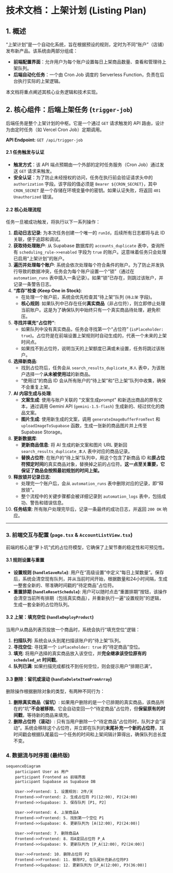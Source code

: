 
# 技术文档：上架计划 (Listing Plan)

## 1. 概述

“上架计划”是一个自动化系统，旨在根据预设的规则，定时为不同“账户”（店铺）发布新产品。该系统由两部分组成：

*   **前端配置界面**：允许用户为每个账户设置每日上架商品数量、查看和管理待上架队列。
*   **后端自动化任务**：一个由 Cron Job 调度的 Serverless Function，负责在后台执行实际的上架逻辑。

本文档将重点阐述其核心业务逻辑和技术实现。

## 2. 核心组件：后端上架任务 (`trigger-job`)

后端任务是整个上架计划的中枢。它是一个通过 `GET` 请求触发的 API 路由，设计为由定时任务（如 Vercel Cron Job）定期调用。

**API Endpoint:** `GET /api/trigger-job`

#### 2.1 任务触发与认证

*   **触发方式**：该 API 端点预期由一个外部的定时任务服务（Cron Job）通过发送 `GET` 请求来触发。
*   **安全认证**：为了防止未经授权的访问，任务在执行前会验证请求头中的 `authorization` 字段。该字段的值必须是 `Bearer ${CRON_SECRET}`，其中 `CRON_SECRET` 是一个存储在环境变量中的密钥。如果认证失败，将返回 `401 Unauthorized` 错误。

#### 2.2 核心处理流程

任务一旦被成功触发，将执行以下一系列操作：

1.  **启动日志记录**: 为本次任务创建一个唯一的 `runId`，后续所有日志都将与此 ID关联，便于追踪和调试。
2.  **获取待处理账户**: 从 Supabase 数据库的 `accounts_duplicate` 表中，查询所有 `scheduling_rule->>enabled` 字段为 `true` 的账户。这意味着任务只会处理已启用“上架计划”的账户。
3.  **遍历并处理每个账户**: 系统会依次处理每个符合条件的账户。为了防止并发执行导致的数据冲突，任务会为每个账户设置一个“锁”（通过在 `automation_runs` 表中插入一条记录）。如果“锁”已存在，则跳过该账户，并记录一条警告日志。
4.  **“库存”检查 (Keep One in Stock)**:
    *   在处理一个账户前，系统会优先检查其“待上架”队列 (`待上架` 字段)。
    *   **核心规则**: 如果队列中已存在任何**真实商品**（非占位符），则立即停止处理当前账户。这是为了确保队列中始终只有一个真实商品待处理，避免积压。
5.  **寻找并填充“占位符”**:
    *   如果队列中没有真实商品，任务会寻找第一个“占位符” (`isPlaceholder: true`)。占位符是在前端设置上架规则时自动生成的，代表一个未来的上架时间点。
    *   如果找不到占位符，说明当天的上架额度已满或未设置，任务将跳过该账户。
6.  **选择新商品**:
    *   找到占位符后，任务会从 `search_results_duplicate_本人` 表中，为该账户选择一个**从未被使用过**的新商品。
    *   “使用过”的商品 ID 会从所有账户的“待上架”和“已上架”队列中收集，确保不会重复上架。
7.  **AI 内容生成与处理**:
    *   **文案生成**: 使用与账户关联的 "文案生成prompt" 和新选出商品的原有文本，通过调用 Gemini API (`gemini-1.5-flash`) 生成新的、经过优化的商品文案。
    *   **图片生成**: 使用新生成的文案，调用 `generateImageBufferFromText` 和 `uploadImageToSupabase` 函数，生成一张新的商品图片并上传至 Supabase Storage。
8.  **更新数据库**:
    *   **更新商品信息**: 将 AI 生成的新文案和图片 URL 更新回 `search_results_duplicate_本人` 表中对应的商品记录。
    *   **替换占位符**: 在账户的“待上架”队列中，用这个包含了新商品 ID 和**原占位符预定时间**的真实商品对象，替换掉之前的占位符。**这一点至关重要，它保证了商品会按照最初规划的时间上架。**
9.  **释放锁并记录日志**:
    *   处理完一个账户后，会从 `automation_runs` 表中删除对应的记录，即“释放锁”。
    *   整个流程中的关键步骤都会被详细记录到 `automation_logs` 表中，包括成功、警告和错误信息。
10. **任务结束**: 所有账户处理完毕后，记录一条最终的成功日志，并返回 `200 OK` 响应。

---
### 3. 前端交互与配置 (`page.tsx` & `AccountListView.tsx`)

前端的核心是“萝卜坑”式的占位符模型，它确保了上架节奏的稳定性和可预见性。

#### 3.1 规则设置与重置

*   **设置规则 (`handleSaveRule`)**: 用户在“高级设置”中定义“每日上架数量”。保存后，系统会清空现有队列，并从当前时间开始，根据数量和24小时间隔，生成一整套全新的、带准确时间戳的“待定商品”占位符。
*   **重置排期 (`handleResetSchedule`)**: 用户可以随时点击“重置排期”按钮，该操作会清空当前所有排期（包括真实商品），并重新执行一遍“设置规则”的逻辑，生成一套全新的占位符队列。

#### 3.2 上架：填充空位 (`handleDeployProduct`)

当用户从商品列表页投放一个商品时，系统会执行“填充空位”逻辑：
1.  **扫描队列**: 系统会从头到尾扫描该账户的“待上架”队列。
2.  **寻找空位**: 寻找第一个 `isPlaceholder: true` 的“待定商品”空位。
3.  **填充**: 将用户选择的真实商品放入该空位，并**完全继承该空位原有的 `scheduled_at` 时间戳**。
4.  **队列已满**: 如果扫描完成都找不到任何空位，则会提示用户“排期已满”。

#### 3.3 删除：留坑或滚动 (`handleDeleteItemFromArray`)

删除操作根据删除对象的类型，有两种不同行为：
1.  **删除真实商品（留坑）**: 如果用户删除的是一个已排期的真实商品，该商品所在的“坑”**不会被移除**。它会自动变回一个“待定商品”占位符，但**保留原有的时间戳**，等待新的商品来填充。
2.  **删除占位符（滚动）**: 只有当用户删除一个“待定商品”占位符时，队列才会“滚动”。系统会移除这个占位符，并立即在队列的**末尾补充一个新的占位符**，其时间戳会根据队尾最后一个任务的时间和上架间隔计算得出，确保队列总长度不变。

### 4. 数据流与时序图 (最终版)

```mermaid
sequenceDiagram
    participant User as 用户
    participant Frontend as 前端界面
    participant Supabase as Supabase DB

    User->>Frontend: 1. 设置规则: 2件/天
    Frontend->>Frontend: 2. 生成占位符 P1(12:00), P2(24:00)
    Frontend->>Supabase: 3. 保存队列 [P1, P2]

    User->>Frontend: 4. 上架商品A
    Frontend->>Frontend: 5. 找到第一个空位 P1
    Frontend->>Supabase: 6. 更新队列为 [A(12:00), P2(24:00)]

    User->>Frontend: 7. 删除商品A
    Frontend->>Frontend: 8. 将A变回占位符 P_A
    Frontend->>Supabase: 9. 更新队列为 [P_A(12:00), P2(24:00)]

    User->>Frontend: 10. 删除占位符 P2
    Frontend->>Frontend: 11. 移除P2, 在队尾补充新占位符P3
    Frontend->>Supabase: 12. 更新队列为 [P_A(12:00), P3(36:00)]
``` 